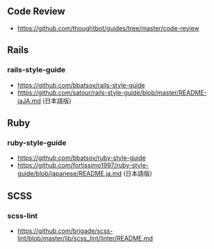 ## Code Review
* https://github.com/thoughtbot/guides/tree/master/code-review

## Rails
### rails-style-guide
* https://github.com/bbatsov/rails-style-guide
* https://github.com/satour/rails-style-guide/blob/master/README-jaJA.md (日本語版)

## Ruby
### ruby-style-guide 
* https://github.com/bbatsov/ruby-style-guide
* https://github.com/fortissimo1997/ruby-style-guide/blob/japanese/README.ja.md (日本語版)

## SCSS
### scss-lint
* https://github.com/brigade/scss-lint/blob/master/lib/scss_lint/linter/README.md
